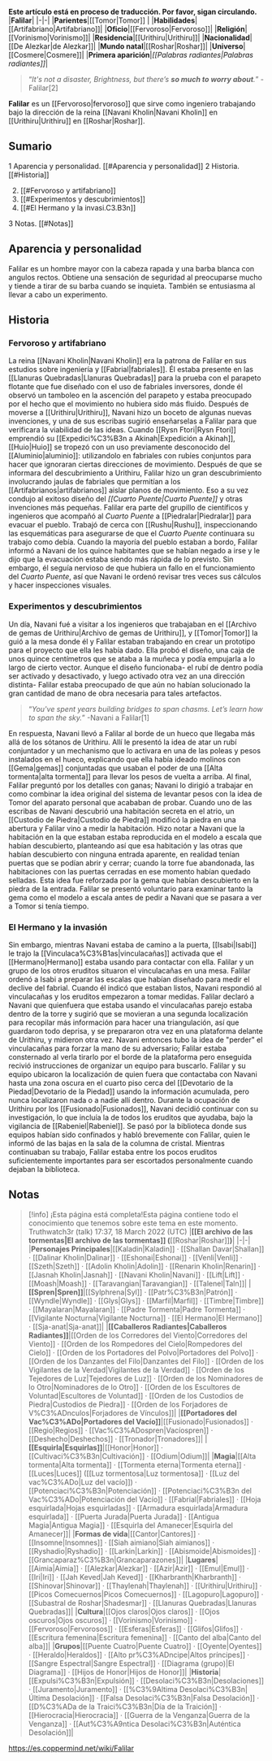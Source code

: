 **Este artículo está en proceso de traducción. Por favor, sigan circulando.**
|**Falilar**|
|-|-|
|**Parientes**|[[Tomor\|Tomor]] |
|**Habilidades**|[[Artifabriano\|Artifabriano]]|
|**Oficio**|[[Fervoroso\|Fervoroso]]|
|**Religión**|[[Vorinismo\|Vorinismo]]|
|**Residencia**|[[Urithiru\|Urithiru]]|
|**Nacionalidad**|[[De Alezkar\|de Alezkar]]|
|**Mundo natal**|[[Roshar\|Roshar]]|
|**Universo**|[[Cosmere\|Cosmere]]|
|**Primera aparición**|*[[Palabras radiantes\|Palabras radiantes]]*|

>“*It's not a disaster, Brightness, but there’s **so much to worry about**.*”
\-Falilar[2]


**Falilar** es un [[Fervoroso\|fervoroso]] que sirve como ingeniero trabajando bajo la dirección de la reina [[Navani Kholin\|Navani Kholin]] en [[Urithiru\|Urithiru]] en [[Roshar\|Roshar]].

## Sumario

1 Aparencia y personalidad. [[#Aparencia y personalidad]] 
2 Historia. [[#Historia]] 

2. [[#Fervoroso y artifabriano]] 
2. [[#Experimentos y descubrimientos]] 
2. [[#El Hermano y la invasi.C3.B3n]] 


3 Notas. [[#Notas]] 


## Aparencia y personalidad
Falilar es un hombre mayor con la cabeza rapada y una barba blanca con angulos rectos. Obtiene una sensación de seguridad al preocuparse mucho y tiende a tirar de su barba cuando se inquieta. También se entusiasma al llevar a cabo un experimento.

## Historia
### Fervoroso y artifabriano
La reina [[Navani Kholin\|Navani Kholin]] era la patrona de Falilar en sus estudios sobre ingeniería y [[Fabrial\|fabriales]]. Él estaba presente en las [[Llanuras Quebradas\|Llanuras Quebradas]] para la prueba con el parapeto flotante que fue diseñado con el uso de fabriales inversores, donde él observó un tamboleo en la ascención del parapeto y estaba preocupado por el hecho que el movimiento no hubiera sido más fluido. Después de moverse a [[Urithiru\|Urithiru]], Navani hizo un boceto de algunas nuevas invenciones, y una de sus escribas sugirió enseñarselas a Falilar para que verificara la viabilidad de las ideas.
Cuando [[Rysn Ftori\|Rysn Ftori]] emprendió su [[Expedici%C3%B3n a Akinah\|Expedición a Akinah]], [[Huio\|Huio]] se tropezó con un uso previamente desconocido del [[Aluminio\|aluminio]]: utilizandolo en fabriales con rubíes conjuntos para hacer que ignoraran ciertas direcciones de movimiento. Después de que se informara del descubrimiento a Urithiru, Falilar hizo un gran descubrimiento involucrando jaulas de fabriales que permitían a los [[Artifabrianos\|artifabrianos]] aislar planos de movimiento. Eso a su vez condujo al exitoso diseño del *[[Cuarto Puente\|Cuarto Puente]]* y otras invenciones más pequeñas.
Falilar era parte del grupillo de científicos y ingenieros que acompañó al *Cuarto Puente* a [[Piedralar\|Piedralar]] para evacuar el pueblo. Trabajó de cerca con [[Rushu\|Rushu]], inspeccionando las esquemáticas para asegurarse de que el *Cuarto Puente* continuara su trabajo como debía. Cuando la mayoría del pueblo estaban a bordo, Falilar informó a Navani de los quince habitantes que se habían negado a irse y le dijo que la evacuación estaba siendo más rápida de lo previsto. Sin embargo, él seguía nervioso de que hubiera un fallo en el funcionamiento del *Cuarto Puente*, así que Navani le ordenó revisar tres veces sus cálculos y hacer inspecciones visuales.

### Experimentos y descubrimientos
Un día, Navani fué a visitar a los ingenieros que trabajaban en el [[Archivo de gemas de Urithiru\|Archivo de gemas de Urithiru]], y [[Tomor\|Tomor]] la guió a la mesa donde él y Falilar estaban trabajando en crear un prototipo para el proyecto que ella les había dado. Ella probó el diseño, una caja de unos quince centímetros que se ataba a la muñeca y podía empujarla a lo largo de cierto vector. Aunque el diseño funcionaba- el rubí de dentro podía ser activado y desactivado, y luego activado otra vez an una dirección distinta- Falilar estaba preocupado de que aún no habían solucionado la gran cantidad de mano de obra necesaria para tales artefactos.

>“*You've spent years building bridges to span chasms. Let’s learn how to span the sky.*”
\-Navani a Falilar[1]

En respuesta, Navani llevó a Falilar al borde de un hueco que llegaba más allá de los sótanos de Urithiru. Allí le presentó la idea de atar un rubí conjuntador y un mechanismo que lo activara en una de las poleas y pesos instalados en el hueco, explicando que ella había ideado molinos con [[Gema\|gemas]] conjuntadas que usaban el poder de una [[Alta tormenta\|alta tormenta]] para llevar los pesos de vuelta a arriba. Al final, Falilar preguntó por los detalles con ganas; Navani lo dirigió a trabajar en como combinar la idea original del sistema de levantar pesos con la idea de Tomor del aparato personal que acababan de probar.
Cuando uno de las escribas de Navani descubrió una habitación secreta en el atrio, un [[Custodio de Piedra\|Custodio de Piedra]] modificó la piedra en una abertura y Falilar vino a medir la habitación. Hizo notar a Navani que la habitación en la que estaban estaba reproducida en el modelo a escala que habían descubierto, planteando así que esa habitación y las otras que habían descubierto con ninguna entrada aparente, en realidad tenían puertas que se podían abrir y cerrar; cuando la torre fue abandonada, las habitaciones con las puertas cerradas en ese momento habían quedado selladas. Esta idea fue reforzada por la gema que habían descubierto en la piedra de la entrada. Falilar se presentó voluntario para examinar tanto la gema como el modelo a escala antes de pedir a Navani que se pasara a ver a Tomor si tenía tiempo.

### El Hermano y la invasión
Sin embargo, mientras Navani estaba de camino a la puerta, [[Isabi\|Isabi]] le trajo la [[Vinculaca%C3%B1as\|vinculacañas]] activada que el [[Hermano\|Hermano]] estaba usando para contactar con ella. Falilar y un grupo de los otros eruditos situaron el vinculacañas en una mesa. Falilar ordenó a Isabi a preparar las escalas que habían diseñado para medir el declive del fabrial. Cuando él indicó que estaban listos, Navani respondió al vinculacañas y los eruditos empezaron a tomar medidas. Falilar declaró a Navani que quienfuera que estaba usando el vinculacañas parejo estaba dentro de la torre y sugirió que se movieran a una segunda localización para recopilar más información para hacer una triangulación, así que guardaron todo deprisa, y se prepararon otra vez en una plataforma delante de Urithiru, y midieron otra vez. Navani entonces tubo la idea de "perder" el vinculacañas para forzar la mano de su adversario; Falilar estaba consternado al verla tirarlo por el borde de la plataforma pero enseguida recivió instrucciones de organizar un equipo para buscarlo. Falilar y su equipo ubicaron la localización de quien fuera que contactaba con Navani hasta una zona oscura en el cuarto piso cerca del [[Devotario de la Piedad\|Devotario de la Piedad]] usando la información acumulada, pero nunca localizaron nada o a nadie allí dentro.
Durante la ocupación de Urithiru por los [[Fusionado\|Fusionados]], Navani decidió continuar con su investigación, lo que incluía la de todos los eruditos que ayudaba, bajo la vigilancia de [[Rabeniel\|Rabeniel]]. Se pasó por la biblioteca donde sus equipos habían sido confinados y habló brevemente con Falilar, quien le informó de las bajas en la sala de la columna de cristal. Mientras continuaban su trabajo, Falilar estaba entre los pocos eruditos suficientemente importantes para ser escortados personalmente cuando dejaban la biblioteca.

## Notas

> [!info] ¡Esta página está completa!Esta página contiene todo el conocimiento que tenemos sobre este tema en este momento.
Truthwatch3r (talk) 17:37, 18 March 2022 (UTC)
|**[[El archivo de las tormentas\|El archivo de las tormentas]] (**[[Roshar\|Roshar]]**)**|
|-|-|
|**Personajes Principales**|[[Kaladin\|Kaladin]] · [[Shallan Davar\|Shallan]] · [[Dalinar Kholin\|Dalinar]] · [[Eshonai\|Eshonai]] · [[Venli\|Venli]] · [[Szeth\|Szeth]] · [[Adolin Kholin\|Adolin]] · [[Renarin Kholin\|Renarin]] · [[Jasnah Kholin\|Jasnah]] · [[Navani Kholin\|Navani]] · [[Lift\|Lift]] · [[Moash\|Moash]] · [[Taravangian\|Taravangian]] · [[Talenel\|Taln]]|
|**[[Spren\|Spren]]**|[[Sylphrena\|Syl]] · [[Patr%C3%B3n\|Patrón]] · [[Wyndle\|Wyndle]] · [[Glys\|Glys]] · [[Marfil\|Marfil]] · [[Timbre\|Timbre]] · [[Mayalaran\|Mayalaran]] · [[Padre Tormenta\|Padre Tormenta]] · [[Vigilante Nocturna\|Vigilante Nocturna]] · [[El Hermano\|El Hermano]] · [[Sja-anat\|Sja-anat]]|
|**[[Caballeros Radiantes\|Caballeros Radiantes]]**|[[Orden de los Corredores del Viento\|Corredores del Viento]] · [[Orden de los Rompedores del Cielo\|Rompedores del Cielo]] · [[Orden de los Portadores del Polvo\|Portadores del Polvo]] · [[Orden de los Danzantes del Filo\|Danzantes del Filo]] · [[Orden de los Vigilantes de la Verdad\|Vigilantes de la Verdad]] · [[Orden de los Tejedores de Luz\|Tejedores de Luz]] · [[Orden de los Nominadores de lo Otro\|Nominadores de lo Otro]] · [[Orden de los Escultores de Voluntad\|Escultores de Voluntad]] · [[Orden de los Custodios de Piedra\|Custodios de Piedra]] · [[Orden de los Forjadores de V%C3%ADnculos\|Forjadores de Vínculos]]|
|**[[Portadores del Vac%C3%ADo\|Portadores del Vacío]]**|[[Fusionado\|Fusionados]] · [[Regio\|Regios]] · [[Vac%C3%ADospren\|Vacíospren]] · [[Deshecho\|Deshechos]] · [[Tronador\|Tronadores]]|
|**[[Esquirla\|Esquirlas]]**|[[Honor\|Honor]] · [[Cultivaci%C3%B3n\|Cultivación]] · [[Odium\|Odium]]|
|**Magia**|[[Alta tormenta\|Alta tormenta]] · [[Tormenta eterna\|Tormenta eterna]] · [[Luces\|Luces]] ([[Luz tormentosa\|Luz tormentosa]] · [[Luz del vac%C3%ADo\|Luz del vacío]]) · [[Potenciaci%C3%B3n\|Potenciación]] · [[Potenciaci%C3%B3n del Vac%C3%ADo\|Potenciación del Vacío]] · [[Fabrial\|Fabriales]] · [[Hoja esquirlada\|Hojas esquirladas]] · [[Armadura esquirlada\|Armadura esquirlada]] · [[Puerta Jurada\|Puerta Jurada]] · [[Antigua Magia\|Antigua Magia]] · [[Esquirla del Amanecer\|Esquirla del Amanecer]]|
|**Formas de vida**|[[Cantor\|Cantores]] · [[Insomne\|Insomnes]] · [[Siah aimiano\|Siah aimianos]] · [[Ryshadio\|Ryshadio]] · [[Larkin\|Larkin]] · [[Abismoide\|Abismoides]] · [[Grancaparaz%C3%B3n\|Grancaparazones]]|
|**Lugares**|[[Aimia\|Aimia]] · [[Alezkar\|Alezkar]] · [[Azir\|Azir]] · [[Emul\|Emul]] · [[Iri\|Iri]] · [[Jah Keved\|Jah Keved]] · [[Kharbranth\|Kharbranth]] · [[Shinovar\|Shinovar]] · [[Thaylenah\|Thaylenah]] · [[Urithiru\|Urithiru]] · [[Picos Comecuernos\|Picos Comecuernos]] · [[Lagopuro\|Lagopuro]] · [[Subastral de Roshar\|Shadesmar]] · [[Llanuras Quebradas\|Llanuras Quebradas]]|
|**Cultura**|[[Ojos claros\|Ojos claros]] · [[Ojos oscuros\|Ojos oscuros]] · [[Vorinismo\|Vorinismo]] · [[Fervoroso\|Fervorosos]] · [[Esferas\|Esferas]] · [[Glifos\|Glifos]] · [[Escritura femenina\|Escritura femenina]] · [[Canto del alba\|Canto del alba]]|
|**Grupos**|[[Puente Cuatro\|Puente Cuatro]] · [[Oyente\|Oyentes]] · [[Heraldo\|Heraldos]] · [[Alto pr%C3%ADncipe\|Altos príncipes]] · [[Sangre Espectral\|Sangre Espectral]] · [[Diagrama (grupo)\|El Diagrama]] · [[Hijos de Honor\|Hijos de Honor]]|
|**Historia**|[[Expulsi%C3%B3n\|Expulsión]] · [[Desolaci%C3%B3n\|Desolaciones]] · [[Juramento\|Juramento]] · [[%C3%9Altima Desolaci%C3%B3n\|Última Desolación]] · [[Falsa Desolaci%C3%B3n\|Falsa Desolación]] · [[D%C3%ADa de la Traici%C3%B3n\|Día de la Traición]] · [[Hierocracia\|Hierocracia]] · [[Guerra de la Venganza\|Guerra de la Venganza]] · [[Aut%C3%A9ntica Desolaci%C3%B3n\|Auténtica Desolación]]|



https://es.coppermind.net/wiki/Falilar